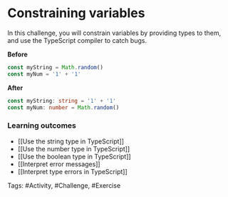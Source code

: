 # Constraining variables

In this challenge, you will constrain variables by providing types to them, and use the TypeScript compiler to catch bugs.

**Before**
```ts
const myString = Math.random()
const myNum = '1' + '1'
```

**After**
```ts
const myString: string = '1' + '1'
const myNum: number = Math.random()

```

### Learning outcomes
- [[Use the string type in TypeScript]]
- [[Use the number type in TypeScript]]
- [[Use the boolean type in TypeScript]]
- [[Interpret error messages]]
- [[Interpret type errors in TypeScript]]

Tags: #Activity, #Challenge, #Exercise